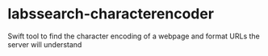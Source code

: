 # labssearch-characterencoder
Swift tool to find the character encoding of a webpage and format URLs the server will understand
